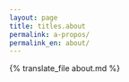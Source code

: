 ```yaml
---
layout: page
title: titles.about
permalink: a-propos/
permalink_en: about/
---
```


{% translate_file about.md %}
